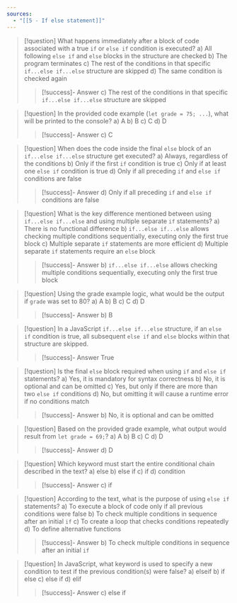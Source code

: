 ```yaml
---
sources:
  - "[[5 - If else statement]]"
---
```

> [!question] What happens immediately after a block of code associated with a true `if` or `else if` condition is executed?
> a) All following `else if` and `else` blocks in the structure are checked
> b) The program terminates
> c) The rest of the conditions in that specific `if...else if...else` structure are skipped
> d) The same condition is checked again
>> [!success]- Answer
>> c) The rest of the conditions in that specific `if...else if...else` structure are skipped

> [!question] In the provided code example (`let grade = 75; ...`), what will be printed to the console?
> a) A
> b) B
> c) C
> d) D
>> [!success]- Answer
>> c) C

> [!question] When does the code inside the final `else` block of an `if...else if...else` structure get executed?
> a) Always, regardless of the conditions
> b) Only if the first `if` condition is true
> c) Only if at least one `else if` condition is true
> d) Only if all preceding `if` and `else if` conditions are false
>> [!success]- Answer
>> d) Only if all preceding `if` and `else if` conditions are false

> [!question] What is the key difference mentioned between using `if...else if...else` and using multiple separate `if` statements?
> a) There is no functional difference
> b) `if...else if...else` allows checking multiple conditions sequentially, executing only the first true block
> c) Multiple separate `if` statements are more efficient
> d) Multiple separate `if` statements require an `else` block
>> [!success]- Answer
>> b) `if...else if...else` allows checking multiple conditions sequentially, executing only the first true block

> [!question] Using the grade example logic, what would be the output if `grade` was set to 80?
> a) A
> b) B
> c) C
> d) D
>> [!success]- Answer
>> b) B

> [!question] In a JavaScript `if...else if...else` structure, if an `else if` condition is true, all subsequent `else if` and `else` blocks within that structure are skipped.
>> [!success]- Answer
>> True

> [!question] Is the final `else` block required when using `if` and `else if` statements?
> a) Yes, it is mandatory for syntax correctness
> b) No, it is optional and can be omitted
> c) Yes, but only if there are more than two `else if` conditions
> d) No, but omitting it will cause a runtime error if no conditions match
>> [!success]- Answer
>> b) No, it is optional and can be omitted

> [!question] Based on the provided grade example, what output would result from `let grade = 69;`?
> a) A
> b) B
> c) C
> d) D
>> [!success]- Answer
>> d) D

> [!question] Which keyword must start the entire conditional chain described in the text?
> a) else
> b) else if
> c) if
> d) condition
>> [!success]- Answer
>> c) if

> [!question] According to the text, what is the purpose of using `else if` statements?
> a) To execute a block of code only if all previous conditions were false
> b) To check multiple conditions in sequence after an initial `if`
> c) To create a loop that checks conditions repeatedly
> d) To define alternative functions
>> [!success]- Answer
>> b) To check multiple conditions in sequence after an initial `if`

> [!question] In JavaScript, what keyword is used to specify a new condition to test if the previous condition(s) were false?
> a) elseif
> b) if else
> c) else if
> d) elif
>> [!success]- Answer
>> c) else if

